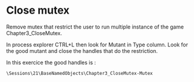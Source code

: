# Close mutex

Remove mutex that restrict the user to run multiple instance of the game Chapter3_CloseMutex.

In process explorer CTRL+L then look for Mutant in Type column. Look for the good mutant and close the handles that do the restriction.

In this exercice the good handles is :

`\Sessions\21\BaseNamedObjects\Chapter3_CloseMutex-Mutex`

